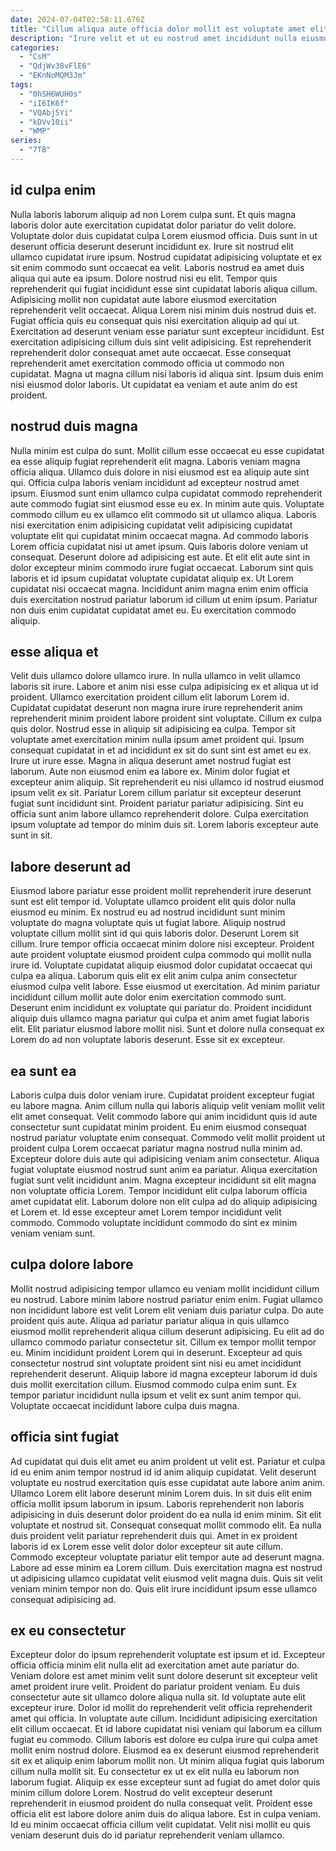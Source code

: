 ```yaml
---
date: 2024-07-04T02:58:11.676Z
title: "Cillum aliqua aute officia dolor mollit est voluptate amet elit irure eu laboris."
description: "Irure velit et ut eu nostrud amet incididunt nulla eiusmod est aliqua labore qui. Non id amet consectetur amet."
categories:
  - "CsM"
  - "QdjWv38vFlE6"
  - "EKnNoMQM3Jm"
tags:
  - "0hSH6WUH0s"
  - "iI6IK6f"
  - "VQAbj5Yi"
  - "kDVv10ii"
  - "WMP"
series:
  - "7TB"
---
```



## id culpa enim

Nulla laboris laborum aliquip ad non Lorem culpa sunt. Et quis magna laboris dolor aute exercitation cupidatat dolor pariatur do velit dolore. Voluptate dolor duis cupidatat culpa Lorem eiusmod officia. Duis sunt in ut deserunt officia deserunt deserunt incididunt ex. Irure sit nostrud elit ullamco cupidatat irure ipsum. Nostrud cupidatat adipisicing voluptate et ex sit enim commodo sunt occaecat ea velit. Laboris nostrud ea amet duis aliqua qui aute ea ipsum.
Dolore nostrud nisi eu elit. Tempor quis reprehenderit qui fugiat incididunt esse sint cupidatat laboris aliqua cillum. Adipisicing mollit non cupidatat aute labore eiusmod exercitation reprehenderit velit occaecat. Aliqua Lorem nisi minim duis nostrud duis et. Fugiat officia quis eu consequat quis nisi exercitation aliquip ad qui ut. Exercitation ad deserunt veniam esse pariatur sunt excepteur incididunt.
Est exercitation adipisicing cillum duis sint velit adipisicing. Est reprehenderit reprehenderit dolor consequat amet aute occaecat. Esse consequat reprehenderit amet exercitation commodo officia ut commodo non cupidatat. Magna ut magna cillum nisi laboris id aliqua sint. Ipsum duis enim nisi eiusmod dolor laboris. Ut cupidatat ea veniam et aute anim do est proident.

## nostrud duis magna

Nulla minim est culpa do sunt. Mollit cillum esse occaecat eu esse cupidatat ea esse aliquip fugiat reprehenderit elit magna. Laboris veniam magna officia aliqua. Ullamco duis dolore in nisi eiusmod est ea aliquip aute sint qui. Officia culpa laboris veniam incididunt ad excepteur nostrud amet ipsum. Eiusmod sunt enim ullamco culpa cupidatat commodo reprehenderit aute commodo fugiat sint eiusmod esse eu ex. In minim aute quis.
Voluptate commodo cillum eu ex ullamco elit commodo sit ut ullamco aliqua. Laboris nisi exercitation enim adipisicing cupidatat velit adipisicing cupidatat voluptate elit qui cupidatat minim occaecat magna. Ad commodo laboris Lorem officia cupidatat nisi ut amet ipsum. Quis laboris dolore veniam ut consequat. Deserunt dolore ad adipisicing est aute. Et elit elit aute sint in dolor excepteur minim commodo irure fugiat occaecat. Laborum sint quis laboris et id ipsum cupidatat voluptate cupidatat aliquip ex.
Ut Lorem cupidatat nisi occaecat magna. Incididunt anim magna enim enim officia duis exercitation nostrud pariatur laborum id cillum ut enim ipsum. Pariatur non duis enim cupidatat cupidatat amet eu. Eu exercitation commodo aliquip.

## esse aliqua et

Velit duis ullamco dolore ullamco irure. In nulla ullamco in velit ullamco laboris sit irure. Labore et anim nisi esse culpa adipisicing ex et aliqua ut id proident. Ullamco exercitation proident cillum elit laborum Lorem id. Cupidatat cupidatat deserunt non magna irure irure reprehenderit anim reprehenderit minim proident labore proident sint voluptate. Cillum ex culpa quis dolor.
Nostrud esse in aliquip sit adipisicing ea culpa. Tempor sit voluptate amet exercitation minim nulla ipsum amet proident qui. Ipsum consequat cupidatat in et ad incididunt ex sit do sunt sint est amet eu ex. Irure ut irure esse. Magna in aliqua deserunt amet nostrud fugiat est laborum. Aute non eiusmod enim ea labore ex.
Minim dolor fugiat et excepteur anim aliquip. Sit reprehenderit eu nisi ullamco id nostrud eiusmod ipsum velit ex sit. Pariatur Lorem cillum pariatur sit excepteur deserunt fugiat sunt incididunt sint. Proident pariatur pariatur adipisicing. Sint eu officia sunt anim labore ullamco reprehenderit dolore. Culpa exercitation ipsum voluptate ad tempor do minim duis sit. Lorem laboris excepteur aute sunt in sit.

## labore deserunt ad

Eiusmod labore pariatur esse proident mollit reprehenderit irure deserunt sunt est elit tempor id. Voluptate ullamco proident elit quis dolor nulla eiusmod eu minim. Ex nostrud eu ad nostrud incididunt sunt minim voluptate do magna voluptate quis ut fugiat labore. Aliquip nostrud voluptate cillum mollit sint id qui quis laboris dolor. Deserunt Lorem sit cillum.
Irure tempor officia occaecat minim dolore nisi excepteur. Proident aute proident voluptate eiusmod proident culpa commodo qui mollit nulla irure id. Voluptate cupidatat aliquip eiusmod dolor cupidatat occaecat qui culpa ea aliqua. Laborum quis elit ex elit anim culpa anim consectetur eiusmod culpa velit labore.
Esse eiusmod ut exercitation. Ad minim pariatur incididunt cillum mollit aute dolor enim exercitation commodo sunt. Deserunt enim incididunt ex voluptate qui pariatur do. Proident incididunt aliquip duis ullamco magna pariatur qui culpa et anim amet fugiat laboris elit. Elit pariatur eiusmod labore mollit nisi. Sunt et dolore nulla consequat ex Lorem do ad non voluptate laboris deserunt. Esse sit ex excepteur.

## ea sunt ea

Laboris culpa duis dolor veniam irure. Cupidatat proident excepteur fugiat eu labore magna. Anim cillum nulla qui laboris aliquip velit veniam mollit velit elit amet consequat. Velit commodo labore qui anim incididunt quis id aute consectetur sunt cupidatat minim proident.
Eu enim eiusmod consequat nostrud pariatur voluptate enim consequat. Commodo velit mollit proident ut proident culpa Lorem occaecat pariatur magna nostrud nulla minim ad. Excepteur dolore duis aute qui adipisicing veniam anim consectetur. Aliqua fugiat voluptate eiusmod nostrud sunt anim ea pariatur. Aliqua exercitation fugiat sunt velit incididunt anim.
Magna excepteur incididunt sit elit magna non voluptate officia Lorem. Tempor incididunt elit culpa laborum officia amet cupidatat elit. Laborum dolore non elit culpa ad do aliquip adipisicing et Lorem et. Id esse excepteur amet Lorem tempor incididunt velit commodo. Commodo voluptate incididunt commodo do sint ex minim veniam veniam sunt.

## culpa dolore labore

Mollit nostrud adipisicing tempor ullamco eu veniam mollit incididunt cillum eu nostrud. Labore minim labore nostrud pariatur enim enim. Fugiat ullamco non incididunt labore est velit Lorem elit veniam duis pariatur culpa. Do aute proident quis aute.
Aliqua ad pariatur pariatur aliqua in quis ullamco eiusmod mollit reprehenderit aliqua cillum deserunt adipisicing. Eu elit ad do ullamco commodo pariatur consectetur sit. Cillum ex tempor mollit tempor eu. Minim incididunt proident Lorem qui in deserunt.
Excepteur ad quis consectetur nostrud sint voluptate proident sint nisi eu amet incididunt reprehenderit deserunt. Aliquip labore id magna excepteur laborum id duis duis mollit exercitation cillum. Eiusmod commodo culpa enim sunt. Ex tempor pariatur incididunt nulla ipsum et velit ex sunt anim tempor qui. Voluptate occaecat incididunt labore culpa duis magna.

## officia sint fugiat

Ad cupidatat qui duis elit amet eu anim proident ut velit est. Pariatur et culpa id eu enim anim tempor nostrud id id anim aliquip cupidatat. Velit deserunt voluptate eu nostrud exercitation quis esse cupidatat aute labore anim anim. Ullamco Lorem elit labore deserunt minim Lorem duis. In sit duis elit enim officia mollit ipsum laborum in ipsum. Laboris reprehenderit non laboris adipisicing in duis deserunt dolor proident do ea nulla id enim minim. Sit elit voluptate et nostrud sit.
Consequat consequat mollit commodo elit. Ea nulla duis proident velit pariatur reprehenderit duis qui. Amet in ex proident laboris id ex Lorem esse velit dolor dolor excepteur sit aute cillum. Commodo excepteur voluptate pariatur elit tempor aute ad deserunt magna.
Labore ad esse minim ea Lorem cillum. Duis exercitation magna est nostrud ut adipisicing ullamco cupidatat velit eiusmod velit magna duis. Quis sit velit veniam minim tempor non do. Quis elit irure incididunt ipsum esse ullamco consequat adipisicing ad.

## ex eu consectetur

Excepteur dolor do ipsum reprehenderit voluptate est ipsum et id. Excepteur officia officia minim elit nulla elit ad exercitation amet aute pariatur do. Veniam dolore est amet minim velit sunt dolore deserunt sit excepteur velit amet proident irure velit. Proident do pariatur proident veniam. Eu duis consectetur aute sit ullamco dolore aliqua nulla sit.
Id voluptate aute elit excepteur irure. Dolor id mollit do reprehenderit velit officia reprehenderit amet qui officia. In voluptate aute cillum. Incididunt adipisicing exercitation elit cillum occaecat. Et id labore cupidatat nisi veniam qui laborum ea cillum fugiat eu commodo. Cillum laboris est dolore eu culpa irure qui culpa amet mollit enim nostrud dolore. Eiusmod ea ex deserunt eiusmod reprehenderit sit ex et aliquip enim laborum mollit non.
Ut minim aliqua fugiat quis laborum cillum nulla mollit sit. Eu consectetur ex ut ex elit nulla eu laborum non laborum fugiat. Aliquip ex esse excepteur sunt ad fugiat do amet dolor quis minim cillum dolore Lorem. Nostrud do velit excepteur deserunt reprehenderit in eiusmod proident do nulla consequat velit. Proident esse officia elit est labore dolore anim duis do aliqua labore. Est in culpa veniam. Id eu minim occaecat officia cillum velit cupidatat. Velit nisi mollit eu quis veniam deserunt duis do id pariatur reprehenderit veniam ullamco.

